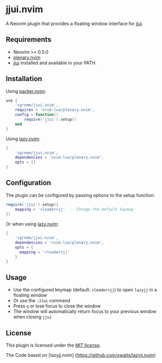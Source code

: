# jjui.nvim

A Neovim plugin that provides a floating window interface for
[jjui](https://github.com/idursun/jjui).

## Requirements

- Neovim >= 0.5.0
- [plenary.nvim](https://github.com/nvim-lua/plenary.nvim)
- [jjui](https://github.com/idursun/jjui) installed and available in your PATH.

## Installation

Using [packer.nvim]():

```lua
use {
    'sgremm/jjui.nvim',
    requires = 'nvim-lua/plenary.nvim',
    config = function()
        require('jjui').setup()
    end
}
```

Using [lazy.nvim](https://github.com/folke/lazy.nvim):


```lua
{
    'sgremm/jjui.nvim',
    dependencies = 'nvim-lua/plenary.nvim',
    opts = {}
}
```

## Configuration

The plugin can be configured by passing options to the setup function:

```lua
require('jjui').setup({
    mapping = '<leader>jj'  -- Change the default keymap
})
```

Or when using [lazy.nvim](https://github.com/folke/lazy.nvim):

```lua
{
    'sgremm/jjui.nvim',
    dependencies = 'nvim-lua/plenary.nvim',
    opts = {
      mapping = '<leader>jj'
    }
}
```

## Usage

- Use the configured keymap (default: `<leader>jj`) to open `lazyjj` in a floating
  window
- Or use the `:JJui` command
- Press `q` or lose focus to close the window
- The window will automatically return focus to your previous window when
  closing `jjui`

## License

This plugin is licensed under the [MIT license](LICENSE).

The Code based on [lazyjj.nvim] (https://github.com/swaits/lazyjj.nvim)
